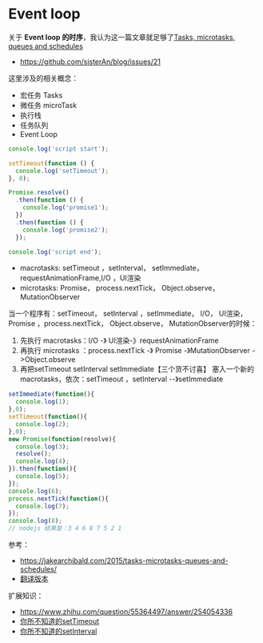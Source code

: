 # Event loop

关于 **Event loop 的时序**，我认为这一篇文章就足够了[Tasks, microtasks, queues and schedules](https://jakearchibald.com/2015/tasks-microtasks-queues-and-schedules/)

- https://github.com/sisterAn/blog/issues/21

这里涉及的相关概念：

- 宏任务 Tasks
- 微任务 microTask
- 执行栈
- 任务队列
- Event Loop

```js
console.log('script start');

setTimeout(function () {
  console.log('setTimeout');
}, 0);

Promise.resolve()
  .then(function () {
    console.log('promise1');
  })
  .then(function () {
    console.log('promise2');
  });

console.log('script end');
```

- macrotasks: setTimeout ，setInterval， setImmediate，requestAnimationFrame,I/O ，UI渲染
- microtasks: Promise， process.nextTick， Object.observe， MutationObserver

当一个程序有：setTimeout， setInterval ，setImmediate， I/O， UI渲染，Promise ，process.nextTick， Object.observe， MutationObserver的时候：

1. 先执行 macrotasks：I/O -》 UI渲染-》requestAnimationFrame
2. 再执行 microtasks ：process.nextTick -》 Promise -》MutationObserver ->Object.observe
3. 再把setTimeout setInterval setImmediate【三个货不讨喜】 塞入一个新的macrotasks，依次：setTimeout ，setInterval --》setImmediate

```js
setImmediate(function(){
  console.log(1);
},0);
setTimeout(function(){
  console.log(2);
},0);
new Promise(function(resolve){
  console.log(3);
  resolve();
  console.log(4);
}).then(function(){
  console.log(5);
});
console.log(6);
process.nextTick(function(){
  console.log(7);
});
console.log(8);
// nodejs 结果是：3 4 6 8 7 5 2 1
```

参考：

- https://jakearchibald.com/2015/tasks-microtasks-queues-and-schedules/
- [翻译版本](https://www.jianshu.com/p/699714f653b2)

扩展知识：

- https://www.zhihu.com/question/55364497/answer/254054336
- [你所不知道的setTimeout](https://www.w3cplus.com/blog/2103.html)
- [你所不知道的setInterval](https://www.w3cplus.com/javascript/javaScript-setInterval.html)
